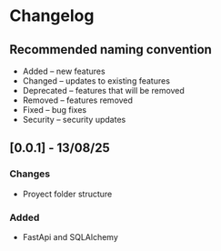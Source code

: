 # Changelog

## Recommended naming convention

- Added – new features
- Changed – updates to existing features
- Deprecated – features that will be removed
- Removed – features removed
- Fixed – bug fixes
- Security – security updates

## [0.0.1] - 13/08/25

### Changes

- Proyect folder structure

### Added

- FastApi and SQLAlchemy
